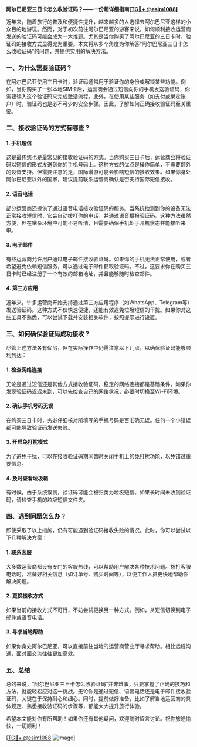 **阿尔巴尼亚三日卡怎么收验证码？——一份超详细指南[[TG💪+ @esim1088](https://t.me/s/esim1088)]**

近年来，随着旅行的普及和便捷性提升，越来越多的人选择去阿尔巴尼亚这样的小众目的地游玩。然而，对于初次前往阿尔巴尼亚的游客来说，如何顺利接收运营商发送的验证码可能会成为一大难题。尤其是当你购买了阿尔巴尼亚的三日卡时，验证码的接收方式显得尤为重要。本文将从多个角度为你解答“阿尔巴尼亚三日卡怎么收验证码”的问题，并提供实用的解决方法。

### 一、为什么需要验证码？

在阿尔巴尼亚使用三日卡时，验证码通常用于验证你的身份或解锁某些功能。例如，当你购买了一张本地SIM卡后，运营商会通过短信向你的手机发送验证码，你需要输入这个验证码来完成激活流程。此外，在使用某些服务（如支付或绑定账户）时，验证码也是必不可少的安全步骤。因此，了解如何正确接收验证码至关重要。

### 二、接收验证码的方式有哪些？

#### 1. **手机短信**
这是最传统也是最常见的接收验证码的方式。当你购买三日卡后，运营商会将验证码以短信的形式发送到你的手机号码上。这种方式的优点是操作简单，不需要额外的设备支持。但需要注意的是，国际漫游可能会影响短信的接收效果。如果你身处阿尔巴尼亚以外的国家，建议提前联系运营商确认是否支持国际短信接收。

#### 2. **语音电话**
部分运营商还提供了通过语音电话接收验证码的服务。当系统检测到你的设备无法正常接收短信时，它会自动拨打你的电话，并通过语音播报验证码。这种方法虽然方便，但在嘈杂环境中可能不易听清，且需要确保手机处于开机状态并能接听来电。

#### 3. **电子邮件**
有些运营商允许用户通过电子邮件接收验证码。如果你的手机无法正常使用，或者希望避免依赖短信服务，可以通过电子邮件获取验证码。不过，这要求你在购买三日卡时已经注册了一个有效的邮箱地址，并且能够随时检查邮件。

#### 4. **第三方应用**
近年来，许多运营商开始支持通过第三方应用程序（如WhatsApp、Telegram等）发送验证码。这种方式不仅快速便捷，还能有效避免垃圾短信的干扰。如果你对这些工具不熟悉，可以尝试下载并安装相关软件，按照提示进行设置。

### 三、如何确保验证码成功接收？

尽管上述方法各有优劣，但在实际操作中仍需注意以下几点，以确保验证码能够顺利到达：

#### 1. **检查网络连接**
无论是通过短信还是其他方式接收验证码，稳定的网络连接都是基础条件。如果你发现验证码迟迟未到，可以先检查自己的网络状况，必要时切换至Wi-Fi环境。

#### 2. **确认手机号码无误**
在购买三日卡时，务必仔细核对所填写的手机号码是否准确无误。任何一个小错误都可能导致验证码发送失败。

#### 3. **开启免打扰模式**
为了避免干扰，可以在接收验证码期间暂时关闭手机上的免打扰功能，以免错过重要信息。

#### 4. **及时查看垃圾箱**
有时候，由于系统误判，验证码可能会被归类为垃圾短信。如果长时间未收到验证码，请检查手机的垃圾短信文件夹。

### 四、遇到问题怎么办？

即使采取了以上措施，仍有可能遇到验证码接收失败的情况。此时，你可以尝试以下几种解决方案：

#### 1. **联系客服**
大多数运营商都设有专门的客服热线，可以帮助用户解决各种技术问题。拨打客服电话时，准备好相关信息（如订单号、购买时间等），以便工作人员更快地帮助你解决问题。

#### 2. **更换接收方式**
如果当前的接收方式不可行，不妨尝试更换另一种方式。例如，从短信切换到电子邮件或语音电话。

#### 3. **寻求当地帮助**
如果你身处阿尔巴尼亚，可以直接前往当地的运营商营业厅寻求帮助。相比远程沟通，面对面交流往往更加高效。

### 五、总结

总的来说，“阿尔巴尼亚三日卡怎么收验证码”并非难事，只要掌握了正确的技巧和方法，就能轻松应对这一挑战。无论你是通过短信、语音电话还是电子邮件接收验证码，关键在于保持耐心和细心。同时，提前做好准备，比如了解当地运营商的具体规定、熟悉接收验证码的步骤等，都能大大提升旅行体验。

希望本文能对你有所帮助！如果你还有其他疑问，欢迎随时留言讨论。祝你旅途愉快，一切顺利！

[[TG💪+ @esim1088](https://t.me/s/esim1088) ![Image](https://i.postimg.cc/4NQfJmqS/Snipaste-2025-05-13-00-14-12.png)]